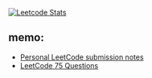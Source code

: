 [![Leetcode Stats](https://leetcard.jacoblin.cool/hiroto0222?theme=nord&ext=heatmap)](https://leetcode.com/hiroto0222)

## memo:
- <a href="https://docs.google.com/spreadsheets/d/1Aen7OpHFhx787-xH6paYBmdVyqqfzJNEJCRJ2RlOKBg/edit#gid=0">Personal LeetCode submission notes</a>
- <a href="https://docs.google.com/spreadsheets/d/1A2PaQKcdwO_lwxz9bAnxXnIQayCouZP6d-ENrBz_NXc/edit#gid=0">LeetCode 75 Questions</a>
